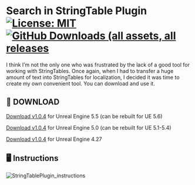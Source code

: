 # Search in StringTable Plugin [![License: MIT](https://img.shields.io/badge/License-MIT-blue.svg)](LICENSE) [<img alt="GitHub Downloads (all assets, all releases" src="https://img.shields.io/github/downloads/gradient92/StringTableSearch_Plugin/total" />](https://github.com/gradient92/StringTableSearch_Plugin/releases)
I think I’m not the only one who was frustrated by the lack of a good tool for working with StringTables. Once again, when I had to transfer a huge amount of text into StringTables for localization, I decided it was time to create my own convenient tool. You can download and use it. 

## :floppy_disk: DOWNLOAD

[Download v1.0.4](https://github.com/gradient92/StringTableSearch_Plugin/releases/download/v1.0.4_ue5.5/StringTableSearchPlugin_v1.0.4_ue5.5.zip) for Unreal Engine 5.5 (can be rebuilt for UE 5.6)

[Download v1.0.4](https://github.com/gradient92/StringTableSearch_Plugin/releases/download/v1.0.4_ue5.0/StringTableSearchPlugin_v1.0.4_ue5.0.zip) for Unreal Engine 5.0 (can be rebuilt for UE 5.1-5.4)

[Download v1.0.4](https://github.com/gradient92/StringTableSearch_Plugin/releases/download/v1.0.4_ue4.27/StringTableSearchPlugin_v1.0.4_ue4.27.zip) for Unreal Engine 4.27

## :desktop_computer: Instructions
![StringTablePlugin_instructions](https://github.com/user-attachments/assets/5e080996-1b20-4858-9232-aa9de08147b0)
